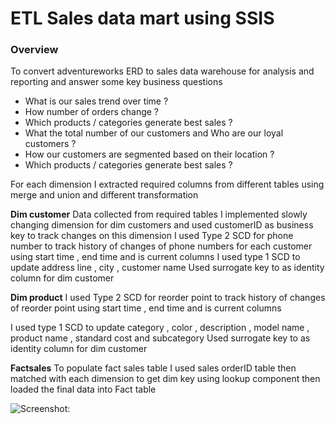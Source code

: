 # ETL Sales data mart using SSIS



### Overview
To convert adventureworks ERD to sales data warehouse for analysis and reporting and answer some key business questions
* What is our sales trend over time ?
* How number of orders change ?
* Which products /  categories generate best sales  ?
* What the total number of our customers and Who are our loyal customers ?
* How our customers are segmented based on their location ?
* Which products /  categories generate best sales  ?

For each dimension I extracted required columns from different tables using merge and union and different transformation

**Dim customer**
Data collected from required tables
I implemented slowly changing dimension for dim customers and used customerID as business key to track changes on this dimension
I used Type 2 SCD for phone number to track history of changes of phone numbers for each customer using start time , end time and is current columns
I used type 1 SCD to update address line , city , customer name
Used surrogate key to as identity column for dim customer



**Dim product**
I used Type 2 SCD for reorder point  to track history of changes of reorder point using start time , end time and is current columns

I used type 1 SCD  to update category , color , description , model name , product name ,  standard cost and subcategory
Used surrogate key to as identity column for dim customer

**Factsales**
To populate fact sales table  I used sales orderID  table then matched with each dimension to get dim key using lookup component then loaded the final data into Fact table



![Screenshot: ](https://github.com/ahmed-m-elgalf/ETL-Sales-data-mart-using-SSIS/tree/main/img/1.png )